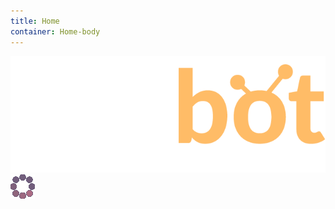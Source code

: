 ```yaml
---
title: Home
container: Home-body
---
```


<div class="Logo">
  <img src="assets/images/logo-white.png" alt="yvebot logo" />
</div>

<div class="Chat">
  <div class="Chat-loading">
    <img src="assets/images/loading.gif" alt="loading chat" />
  </div>
</div>

<script src="assets/js/yve.web.js"></script>
<script src="assets/js/chat.js"></script>

